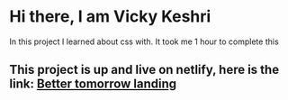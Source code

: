 # Hi there, I am Vicky Keshri

In this project I learned about css with. It took me 1 hour to complete this

## This project is up and live on netlify, here is the link: [Better tomorrow landing](https://better-tomorrow-landing.netlify.app/ "Project 5")
